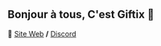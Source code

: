 ## Bonjour à tous, C'est Giftix 👋

🧙 [Site Web](https://giftix.eu/) **/** [Discord](https://discord.gg/giftix)

